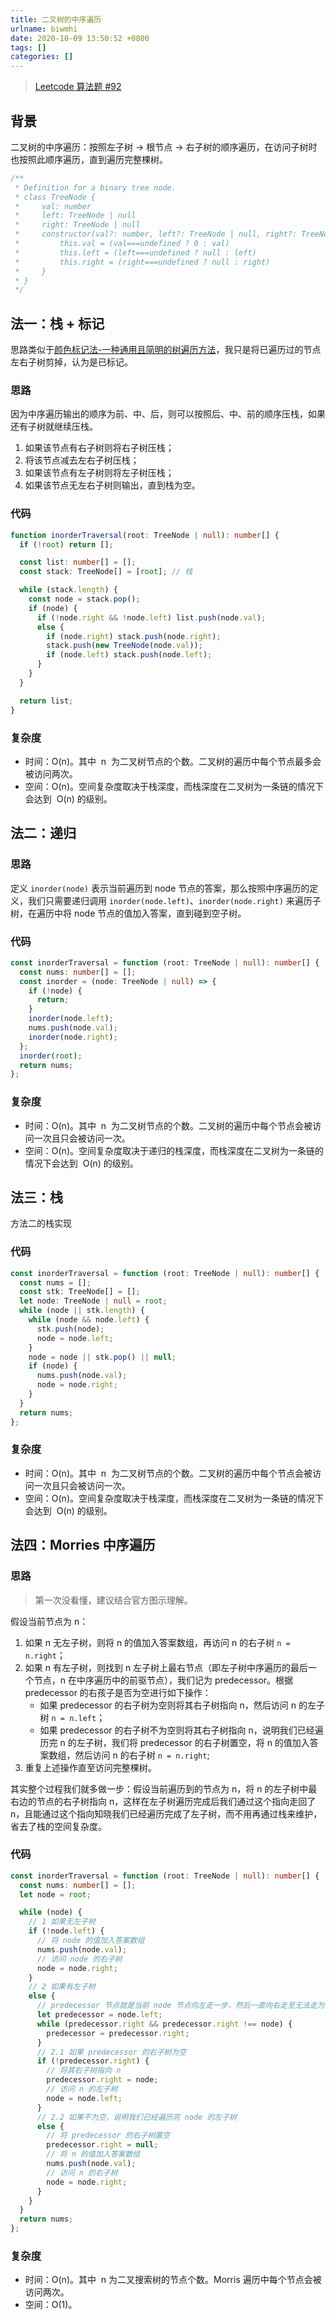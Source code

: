 ```yaml
---
title: 二叉树的中序遍历
urlname: biwmhi
date: 2020-10-09 13:50:52 +0800
tags: []
categories: []
---
```


> [Leetcode 算法题 #92](https://leetcode-cn.com/problems/binary-tree-inorder-traversal/)

## 背景

二叉树的中序遍历：按照左子树 -> 根节点 -> 右子树的顺序遍历，在访问子树时也按照此顺序遍历，直到遍历完整棵树。

```typescript
/**
 * Definition for a binary tree node.
 * class TreeNode {
 *     val: number
 *     left: TreeNode | null
 *     right: TreeNode | null
 *     constructor(val?: number, left?: TreeNode | null, right?: TreeNode | null) {
 *         this.val = (val===undefined ? 0 : val)
 *         this.left = (left===undefined ? null : left)
 *         this.right = (right===undefined ? null : right)
 *     }
 * }
 */
```

<!-- more -->

## 法一：栈 + 标记

思路类似于[颜色标记法-一种通用且简明的树遍历方法](https://leetcode-cn.com/problems/binary-tree-inorder-traversal/solution/yan-se-biao-ji-fa-yi-chong-tong-yong-qie-jian-ming/)，我只是将已遍历过的节点左右子树剪掉，认为是已标记。

### 思路

因为中序遍历输出的顺序为前、中、后，则可以按照后、中、前的顺序压栈，如果还有子树就继续压栈。

1. 如果该节点有右子树则将右子树压栈；
1. 将该节点减去左右子树压栈；
1. 如果该节点有左子树则将左子树压栈；
1. 如果该节点无左右子树则输出，直到栈为空。

### 代码

```typescript
function inorderTraversal(root: TreeNode | null): number[] {
  if (!root) return [];

  const list: number[] = [];
  const stack: TreeNode[] = [root]; // 栈

  while (stack.length) {
    const node = stack.pop();
    if (node) {
      if (!node.right && !node.left) list.push(node.val);
      else {
        if (node.right) stack.push(node.right);
        stack.push(new TreeNode(node.val));
        if (node.left) stack.push(node.left);
      }
    }
  }

  return list;
}
```

### 复杂度

- 时间：O(n)。其中  n  为二叉树节点的个数。二叉树的遍历中每个节点最多会被访问两次。
- 空间：O(n)。空间复杂度取决于栈深度，而栈深度在二叉树为一条链的情况下会达到  O(n) 的级别。

## 法二：递归

### 思路

定义 `inorder(node)` 表示当前遍历到 node 节点的答案，那么按照中序遍历的定义，我们只需要递归调用 `inorder(node.left)`、`inorder(node.right)` 来遍历子树，在遍历中将 node 节点的值加入答案，直到碰到空子树。

### 代码

```typescript
const inorderTraversal = function (root: TreeNode | null): number[] {
  const nums: number[] = [];
  const inorder = (node: TreeNode | null) => {
    if (!node) {
      return;
    }
    inorder(node.left);
    nums.push(node.val);
    inorder(node.right);
  };
  inorder(root);
  return nums;
};
```

### 复杂度

- 时间：O(n)。其中  n  为二叉树节点的个数。二叉树的遍历中每个节点会被访问一次且只会被访问一次。
- 空间：O(n)。空间复杂度取决于递归的栈深度，而栈深度在二叉树为一条链的情况下会达到  O(n) 的级别。

## 法三：栈

方法二的栈实现

### 代码

```typescript
const inorderTraversal = function (root: TreeNode | null): number[] {
  const nums = [];
  const stk: TreeNode[] = [];
  let node: TreeNode | null = root;
  while (node || stk.length) {
    while (node && node.left) {
      stk.push(node);
      node = node.left;
    }
    node = node || stk.pop() || null;
    if (node) {
      nums.push(node.val);
      node = node.right;
    }
  }
  return nums;
};
```

### 复杂度

- 时间：O(n)。其中  n  为二叉树节点的个数。二叉树的遍历中每个节点会被访问一次且只会被访问一次。
- 空间：O(n)。空间复杂度取决于栈深度，而栈深度在二叉树为一条链的情况下会达到  O(n) 的级别。

## 法四：Morries 中序遍历

### 思路

> 第一次没看懂，建议结合官方图示理解。

假设当前节点为 n：

1. 如果 n 无左子树，则将 n 的值加入答案数组，再访问 n 的右子树 `n = n.right`；
1. 如果 n 有左子树，则找到 n 左子树上最右节点（即左子树中序遍历的最后一个节点，n 在中序遍历中的前驱节点），我们记为 predecessor。根据 predecessor 的右孩子是否为空进行如下操作：
   - 如果 predecessor 的右子树为空则将其右子树指向 n，然后访问 n 的左子树 `n = n.left`；
   - 如果 predecessor 的右子树不为空则将其右子树指向 n，说明我们已经遍历完 n 的左子树，我们将 predecessor 的右子树置空，将 n 的值加入答案数组，然后访问 n 的右子树 `n = n.right`;
1. 重复上述操作直至访问完整棵树。

其实整个过程我们就多做一步：假设当前遍历到的节点为 n，将 n 的左子树中最右边的节点的右子树指向 n，这样在左子树遍历完成后我们通过这个指向走回了 n，且能通过这个指向知晓我们已经遍历完成了左子树，而不用再通过栈来维护，省去了栈的空间复杂度。

### 代码

```typescript
const inorderTraversal = function (root: TreeNode | null): number[] {
  const nums: number[] = [];
  let node = root;

  while (node) {
    // 1 如果无左子树
    if (!node.left) {
      // 将 node 的值加入答案数组
      nums.push(node.val);
      // 访问 node 的右子树
      node = node.right;
    }
    // 2 如果有左子树
    else {
      // predecessor 节点就是当前 node 节点向左走一步，然后一直向右走至无法走为止
      let predecessor = node.left;
      while (predecessor.right && predecessor.right !== node) {
        predecessor = predecessor.right;
      }
      // 2.1 如果 predecessor 的右子树为空
      if (!predecessor.right) {
        // 将其右子树指向 n
        predecessor.right = node;
        // 访问 n 的左子树
        node = node.left;
      }
      // 2.2 如果不为空，说明我们已经遍历完 node 的左子树
      else {
        // 将 predecessor 的右子树置空
        predecessor.right = null;
        // 将 n 的值加入答案数组
        nums.push(node.val);
        // 访问 n 的右子树
        node = node.right;
      }
    }
  }
  return nums;
};
```

### 复杂度

- 时间：O(n)。其中  n 为二叉搜索树的节点个数。Morris 遍历中每个节点会被访问两次。
- 空间：O(1)。
